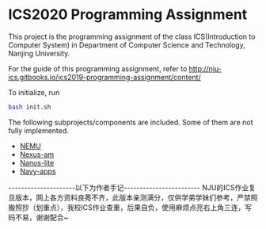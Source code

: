# ICS2020 Programming Assignment

This project is the programming assignment of the class ICS(Introduction to Computer System) in Department of Computer Science and Technology, Nanjing University.

For the guide of this programming assignment,
refer to http://nju-ics.gitbooks.io/ics2019-programming-assignment/content/

To initialize, run
```bash
bash init.sh
```

The following subprojects/components are included. Some of them are not fully implemented.
* [NEMU](https://github.com/NJU-ProjectN/nemu)
* [Nexus-am](https://github.com/NJU-ProjectN/nexus-am)
* [Nanos-lite](https://github.com/NJU-ProjectN/nanos-lite)
* [Navy-apps](https://github.com/NJU-ProjectN/navy-apps)

---------------------以下为作者手记------------------------
NJU的ICS作业复旦版本，网上各方资料良莠不齐，此版本亲测满分，仅供学弟学妹们参考，严禁照搬照抄（划重点），我校ICS作业查重，后果自负，使用麻烦点亮右上角三连，写码不易，谢谢配合~
